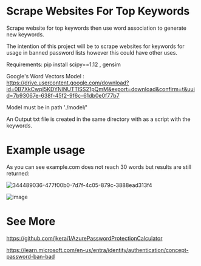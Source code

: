 # Scrape Websites For Top Keywords  

Scrape website for top keywords then use word association to generate new keywords.

The intention of this project will be to scrape websites for keywords for usage in banned password lists however this could have other uses.

Requirements: pip install scipy==1.12 , gensim  

Google's Word Vectors Model : https://drive.usercontent.google.com/download?id=0B7XkCwpI5KDYNlNUTTlSS21pQmM&export=download&confirm=t&uuid=7b93067e-638f-45f2-9f6c-61db0e0f77b7  

Model must be in path './model/'  

An Output txt file is created in the same directory with as a script with the keywords.  


# Example usage

As you can see example.com does not reach 30 words but results are still returned:    


![344489036-477f00b0-7d7f-4c05-879c-3888ead313f4](https://github.com/jkerai1/ScrapWebsiteForTopKeywords/assets/55988027/c9c9f1b6-f888-469e-bee5-5ca13f5140f5)


![image](https://github.com/jkerai1/ScrapWebsiteForTopKeywords/assets/55988027/76a92e9b-41fd-478d-94c0-7815284a37f9)


# See More  

https://github.com/jkerai1/AzurePasswordProtectionCalculator  

https://learn.microsoft.com/en-us/entra/identity/authentication/concept-password-ban-bad
